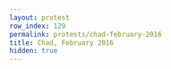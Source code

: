 ```yaml
---
layout: protest
row_index: 129
permalink: protests/chad-february-2016
title: Chad, February 2016
hidden: true
---
```

